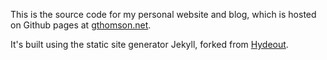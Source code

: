 This is the source code for my personal website and blog, which is
hosted on Github pages at [gthomson.net](https://gthomson.net).

It's built using the static site generator Jekyll,
forked from [Hydeout](https://fongandrew.github.io/hydeout).
